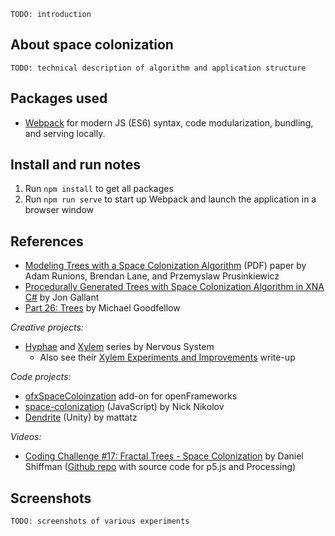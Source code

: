```
TODO: introduction
```


## About space colonization

```
TODO: technical description of algorithm and application structure
```

## Packages used
* [Webpack](https://webpack.js.org/) for modern JS (ES6) syntax, code modularization, bundling, and serving locally.

## Install and run notes
1. Run `npm install` to get all packages
2. Run `npm run serve` to start up Webpack and launch the application in a browser window

## References
* [Modeling Trees with a Space Colonization Algorithm](http://algorithmicbotany.org/papers/colonization.egwnp2007.large.pdf) (PDF) paper by Adam Runions, Brendan Lane, and Przemyslaw Prusinkiewicz
* [Procedurally Generated Trees with Space Colonization Algorithm in XNA C#](http://www.jgallant.com/procedurally-generating-trees-with-space-colonization-algorithm-in-xna/) by Jon Gallant
* [Part 26: Trees](http://www.sea-of-memes.com/LetsCode26/LetsCode26.html) by Michael Goodfellow

_Creative projects:_
* [Hyphae](https://n-e-r-v-o-u-s.com/shop/line.php?code=8) and [Xylem](https://n-e-r-v-o-u-s.com/shop/line.php?code=6) series by Nervous System
  * Also see their [Xylem Experiments and Improvements](https://n-e-r-v-o-u-s.com/blog/?p=1218) write-up 

_Code projects:_
* [ofxSpaceColoinzation](https://github.com/edap/ofxSpaceColonization) add-on for openFrameworks
* [space-colonization](https://github.com/nicknikolov/space-colonization) (JavaScript) by Nick Nikolov
* [Dendrite](https://github.com/mattatz/Dendrite) (Unity) by mattatz

_Videos:_
* [Coding Challenge #17: Fractal Trees - Space Colonization](https://www.youtube.com/watch?v=kKT0v3qhIQY) by Daniel Shiffman ([Github repo](https://github.com/CodingTrain/website/tree/master/CodingChallenges/CC_017_SpaceColonizer) with source code for p5.js and Processing)

## Screenshots

```
TODO: screenshots of various experiments
```